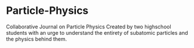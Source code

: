 # Particle-Physics
Collaborative Journal on Particle Physics
Created by two highschool students with an urge to understand the entirety of subatomic particles and the physics behind them.
